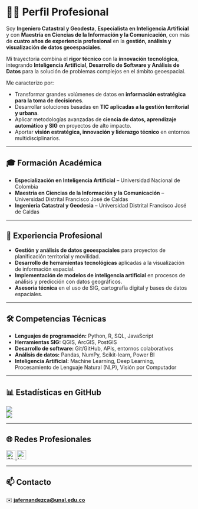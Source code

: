 # 👨‍💼 Perfil Profesional  

Soy **Ingeniero Catastral y Geodesta**, **Especialista en Inteligencia Artificial** y con **Maestría en Ciencias de la Información y la Comunicación**, con más de **cuatro años de experiencia profesional** en la **gestión, análisis y visualización de datos geoespaciales**.  

Mi trayectoria combina el **rigor técnico** con la **innovación tecnológica**, integrando **Inteligencia Artificial, Desarrollo de Software y Análisis de Datos** para la solución de problemas complejos en el ámbito geoespacial.  

Me caracterizo por:  
- Transformar grandes volúmenes de datos en **información estratégica para la toma de decisiones**.  
- Desarrollar soluciones basadas en **TIC aplicadas a la gestión territorial y urbana**.  
- Aplicar metodologías avanzadas de **ciencia de datos, aprendizaje automático y SIG** en proyectos de alto impacto.  
- Aportar **visión estratégica, innovación y liderazgo técnico** en entornos multidisciplinarios.  

---

## 🎓 Formación Académica  
- **Especialización en Inteligencia Artificial** – Universidad Nacional de Colombia   
- **Maestría en Ciencias de la Información y la Comunicación** – Universidad Distrital Francisco José de Caldas  
- **Ingeniería Catastral y Geodesia** – Universidad Distrital Francisco José de Caldas  

---

## 💼 Experiencia Profesional  
- **Gestión y análisis de datos geoespaciales** para proyectos de planificación territorial y movilidad.  
- **Desarrollo de herramientas tecnológicas** aplicadas a la visualización de información espacial.  
- **Implementación de modelos de inteligencia artificial** en procesos de análisis y predicción con datos geográficos.  
- **Asesoría técnica** en el uso de SIG, cartografía digital y bases de datos espaciales.  

---

## 🛠️ Competencias Técnicas  
- **Lenguajes de programación:** Python, R, SQL, JavaScript  
- **Herramientas SIG:** QGIS, ArcGIS, PostGIS  
- **Desarrollo de software:** Git/GitHub, APIs, entornos colaborativos  
- **Análisis de datos:** Pandas, NumPy, Scikit-learn, Power BI  
- **Inteligencia Artificial:** Machine Learning, Deep Learning, Procesamiento de Lenguaje Natural (NLP), Visión por Computador  

---

## 📊 Estadísticas en GitHub  
![](https://quotes-github-readme.vercel.app/api?type=horizontal&theme=dark)  
[![](https://visitcount.itsvg.in/api?id=fernandezjavier480&icon=0&color=0)](https://visitcount.itsvg.in)  

---

## 🌐 Redes Profesionales  
<p align="left">
  <a href="https://github.com/fernandezjavier480" target="_blank">
    <img src="https://cdn.jsdelivr.net/npm/simple-icons@3.0.1/icons/github.svg" alt="GitHub" height="25" />
  </a>
  <a href="https://www.linkedin.com/in/TU-USUARIO" target="_blank">
    <img src="https://cdn.jsdelivr.net/npm/simple-icons@3.0.1/icons/linkedin.svg" alt="LinkedIn" height="25" />
  </a>
</p>

---

## 📫 Contacto  
✉️ **jafernandezca@unal.edu.co**  
